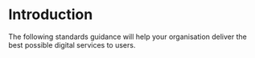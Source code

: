 # Introduction

The following standards guidance will help your organisation deliver the best possible digital services to users.

